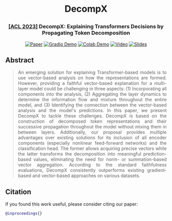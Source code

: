 # <p align="center">DecompX</p>

<h3 align="center">
  <p><a href="https://2023.aclweb.org/">[ACL 2023]</a> DecompX: Explaining Transformers Decisions by Propagating Token Decomposition</p>
</h3>

<p align="center">
  <a href=""><img alt="Paper" src="https://img.shields.io/badge/📃-Paper-blue"></a>
  <a href="https://huggingface.co/spaces/mohsenfayyaz/DecompX"><img alt="Gradio Demo" src="https://img.shields.io/badge/🤗-Open%20in%20Spaces-blue"></a>
  <a href="https://colab.research.google.com/github/mohsenfayyaz/DecompX/blob/main/DecompX_Colab_Demo.ipynb"><img alt="Colab Demo" data-canonical-src="https://colab.research.google.com/assets/colab-badge.svg" src="https://camo.githubusercontent.com/84f0493939e0c4de4e6dbe113251b4bfb5353e57134ffd9fcab6b8714514d4d1/68747470733a2f2f636f6c61622e72657365617263682e676f6f676c652e636f6d2f6173736574732f636f6c61622d62616467652e737667"></a>
  <a href=""><img alt="Video" src="https://img.shields.io/badge/YouTube-Video-red?logo=youtube&logoColor=FF0000"></a>
  <a href=""><img alt="Slides" src="https://img.shields.io/badge/​-Slides-FFBB00?logo=googlesheets&logoColor=FFBB00"></a>
</p>

<!-- <h4 align="center">
  <a href="https://arxiv.org/pdf/">📃 Paper</a> |
  <a href="https://huggingface.co/spaces/mohsenfayyaz/DecompX">🤗 Gradio Demo</a> |
  <a href="https://colab.research.google.com/github/mohsenfayyaz/DecompX/blob/main/DecompX_Colab_Demo.ipynb">🖥 Colab Demo</a>
</h3> -->

## Abstract

> <div align="justify">An emerging solution for explaining Transformer-based models is to use vector-based analysis on how the representations are formed. However, providing a faithful vector-based explanation for a multi-layer model could be challenging in three aspects: (1) Incorporating all components into the analysis, (2) Aggregating the layer dynamics to determine the information flow and mixture throughout the entire model, and (3) Identifying the connection between the vector-based analysis and the model's predictions. In this paper, we present DecompX to tackle these challenges. DecompX is based on the construction of decomposed token representations and their successive propagation throughout the model without mixing them in between layers. Additionally, our proposal provides multiple advantages over existing solutions for its inclusion of all encoder components (especially nonlinear feed-forward networks) and the classification head. The former allows acquiring precise vectors while the latter transforms the decomposition into meaningful prediction-based values, eliminating the need for norm- or summation-based vector aggregation. According to the standard faithfulness evaluations, DecompX consistently outperforms existing gradient-based and vector-based approaches on various datasets.
</div>

## Citation
If you found this work useful, please consider citing our paper:
```bibtex
@inproceedings{}
```
